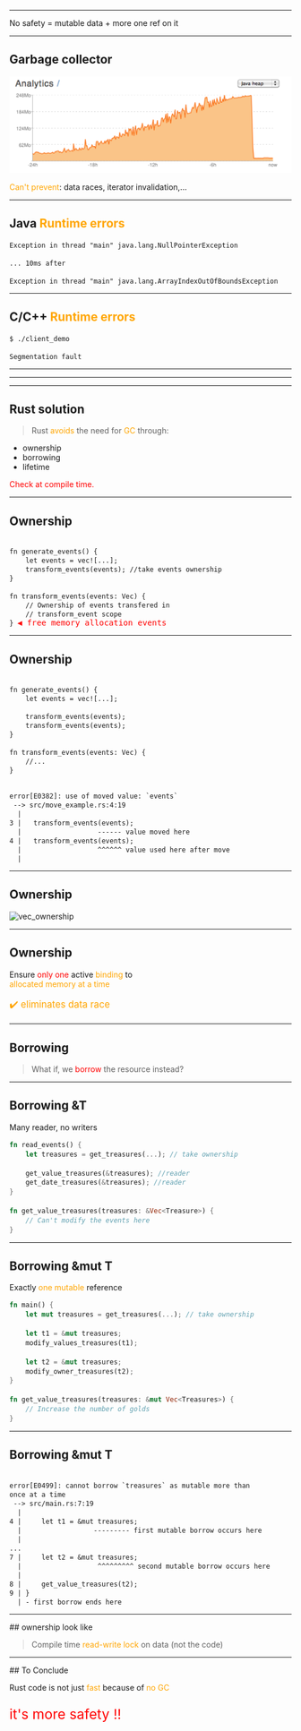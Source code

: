 
<!-- .slide: data-background="/assets/img/safety.gif" -->

---

<p>No safety = <span>mutable data</span><!-- .element: class="fragment" --><span> + more one ref on it</span><!-- .element: class="fragment" -->

---

## Garbage collector

![cargo logo](/assets/img/gc.png)

<p><span style="color:orange;">Can't prevent</span>: data races, iterator invalidation,...</p> <!-- .element class="fragment" -->

---

## Java <span style="color:orange">Runtime errors</span>
```
Exception in thread "main" java.lang.NullPointerException

... 10ms after

Exception in thread "main" java.lang.ArrayIndexOutOfBoundsException
```

---

## C/C++ <span style="color:orange">Runtime errors</span>

```
$ ./client_demo

Segmentation fault
```

---

<!-- .slide: data-background="/assets/img/debuger_rescue.gif" -->


---

<!-- .slide: data-background="/assets/img/dont_want.gif" -->

---

## Rust solution

> Rust <span style="color:orange">avoids</span> the need for <span style="color:orange">GC</span> through:

* ownership 
* borrowing
* lifetime

<span style="color:red">Check at compile time.</span>
<!-- .element: class="fragment" --> 

---


## Ownership

<pre><code data-trim data-noescape class="rust"> 
fn generate_events() {
    let <span class="fragment highlight-mark">events</span> = vec![...];
    transform_events(events); //take events ownership
}

fn transform_events(<span class="fragment highlight-mark">events</span>: Vec<Event>) {
    // Ownership of events transfered in
    // transform_event scope 
} <span class="fragment" style="color:red;font-size:larger;">◀️ free memory allocation events</span>
</code></pre> 

---

## Ownership

<pre><code data-trim data-noescape class="rust"> 
fn generate_events() {
    let events = vec![...];

    transform_events(events);
    <span class="fragment highlight-mark">transform_events(events);</span> 
}

fn transform_events(events: Vec<Event>) {
    //...
}
</code></pre> 


<pre><code data-trim data-noescape class="rust"> 
error[E0382]: use of moved value: `events`
 --> src/move_example.rs:4:19
  |
3 |   transform_events(events);
  |                   <span class="fragment highlight-mark">------ value moved here</span>
4 |   transform_events(events);
  |                   <span class="fragment highlight-mark">^^^^^^ value used here after move</span>
  |
</code></pre> 
<!-- .element class="fragment" -->

---

## Ownership

![vec_ownership](/assets/img/vec_ownership.png)

---

## Ownership

Ensure <span style="color:red">only one</span> active <span style="color:orange">binding</span> to  
<span style="color:orange">allocated memory at a time</span>

<p style="color:orange;font-size:larger">✔️ eliminates data race</span>  <!-- .element: class="fragment" -->

---

## Borrowing

> What if, we <span style="color:red">borrow</span> the resource instead?

---

## Borrowing &T

Many reader, no writers

``` rust
fn read_events() {
    let treasures = get_treasures(...); // take ownership

    get_value_treasures(&treasures); //reader
    get_date_treasures(&treasures); //reader
}

fn get_value_treasures(treasures: &Vec<Treasure>) {
    // Can't modify the events here
}
```

---

## Borrowing &mut T

Exactly <span style="color:orange">one mutable</span> reference

``` rust
fn main() {
    let mut treasures = get_treasures(...); // take ownership
    
    let t1 = &mut treasures;
    modify_values_treasures(t1);

    let t2 = &mut treasures; 
    modify_owner_treasures(t2);
}

fn get_value_treasures(treasures: &mut Vec<Treasures>) {
    // Increase the number of golds
}
```

---

## Borrowing &mut T

<pre><code data-trim data-noescape class="rust">
error[E0499]: cannot borrow `treasures` as mutable more than 
once at a time
 --> src/main.rs:7:19
  |
4 |     let t1 = &mut treasures;
  |                  <span class="fragment highlight-mark">--------- first mutable borrow occurs here</span> 
  |                              
...
7 |     let t2 = &mut treasures; 
  |                   <span class="fragment highlight-mark">^^^^^^^^^ second mutable borrow occurs here</span> 
  |                             
8 |     get_value_treasures(t2);
9 | }
  | - first borrow ends here
</code></pre>

---

## ownership look like

> Compile time <span style="color:orange">read-write lock</span> on data (not the code)

---

## To Conclude

<p> Rust code is not just <span style="color:orange">fast</span> because of <span style="color:orange">no GC</span></p>  <!-- .element: class="fragment" -->

<p style="color:red;font-size:175%"> it's more safety !!</p><!-- .element: class="fragment" -->
